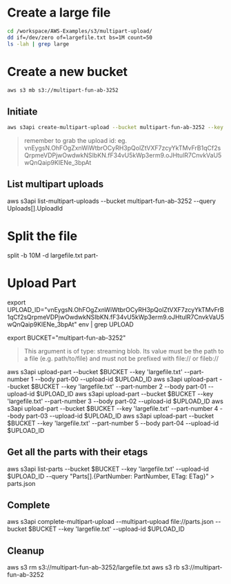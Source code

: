 # Create a large file

```sh
cd /workspace/AWS-Examples/s3/multipart-upload/
dd if=/dev/zero of=largefile.txt bs=1M count=50
ls -lah | grep large
```


# Create a new bucket

```sh
aws s3 mb s3://multipart-fun-ab-3252
```

## Initiate

```sh
aws s3api create-multipart-upload --bucket multipart-fun-ab-3252 --key 'largefile.txt'
```

> remember to grab the upload id:
>eg. vnEygsN.OhFOgZxnWiWtbrOCyRH3pQolZtVXF7zcyYkTMvFrB1qCf2sQrpmeVDPjwOwdwkNSIbKN.fF34vU5kWp3erm9.oJHtulR7CnvkVaU5wQnQaip9KIENe_3bpAt

## List multipart uploads

aws s3api list-multipart-uploads --bucket multipart-fun-ab-3252 --query Uploads[].UploadId

# Split the file

split -b 10M -d largefile.txt part-

# Upload Part

export UPLOAD_ID="vnEygsN.OhFOgZxnWiWtbrOCyRH3pQolZtVXF7zcyYkTMvFrB1qCf2sQrpmeVDPjwOwdwkNSIbKN.fF34vU5kWp3erm9.oJHtulR7CnvkVaU5wQnQaip9KIENe_3bpAt"
env | grep UPLOAD

export BUCKET="multipart-fun-ab-3252"

> This argument is of type: streaming blob. Its value must be the path to a file (e.g. path/to/file) and must not be prefixed with file:// or fileb://

aws s3api upload-part --bucket $BUCKET --key 'largefile.txt' --part-number 1 --body part-00 --upload-id $UPLOAD_ID
aws s3api upload-part --bucket $BUCKET --key 'largefile.txt' --part-number 2 --body part-01 --upload-id $UPLOAD_ID
aws s3api upload-part --bucket $BUCKET --key 'largefile.txt' --part-number 3 --body part-02 --upload-id $UPLOAD_ID
aws s3api upload-part --bucket $BUCKET --key 'largefile.txt' --part-number 4 --body part-03 --upload-id $UPLOAD_ID
aws s3api upload-part --bucket $BUCKET --key 'largefile.txt' --part-number 5 --body part-04 --upload-id $UPLOAD_ID

## Get all the parts with their etags

aws s3api list-parts --bucket $BUCKET --key 'largefile.txt' --upload-id $UPLOAD_ID --query "Parts[].{PartNumber: PartNumber, ETag: ETag}" > parts.json

## Complete

aws s3api complete-multipart-upload --multipart-upload file://parts.json --bucket $BUCKET --key 'largefile.txt' --upload-id $UPLOAD_ID

## Cleanup

aws s3 rm s3://multipart-fun-ab-3252/largefile.txt
aws s3 rb s3://multipart-fun-ab-3252